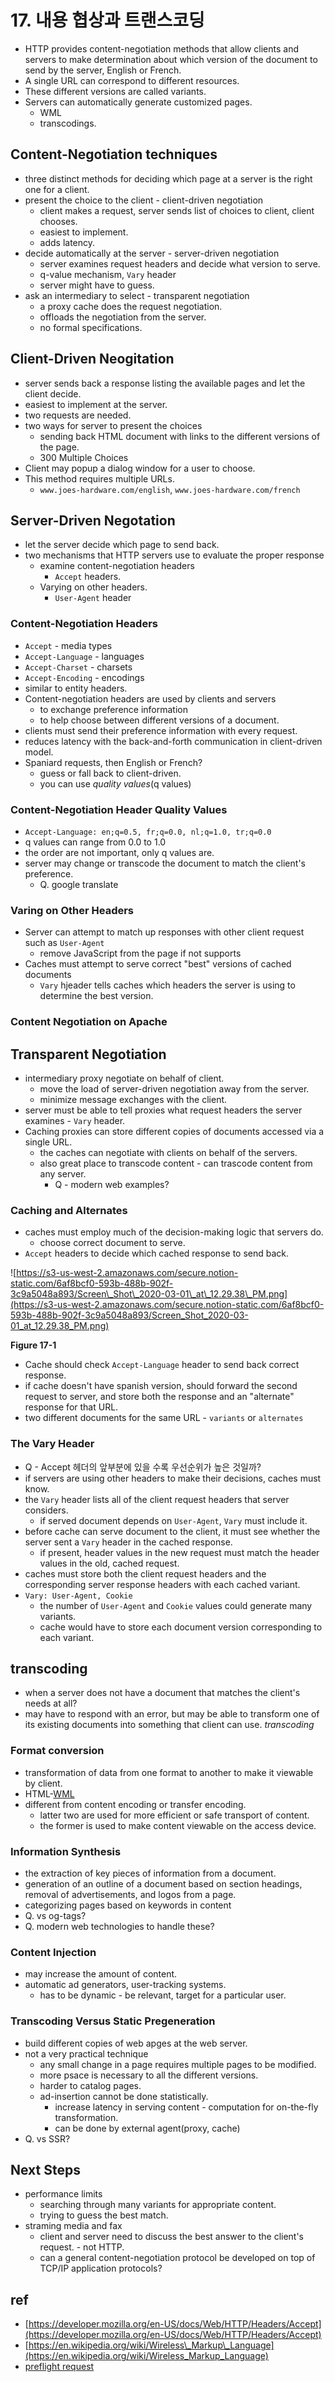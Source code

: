 # 17. 내용 협상과 트랜스코딩

* HTTP provides content-negotiation methods that allow clients and servers to make determination about which version of the document to send by the server, English or French.
* A single URL can correspond to different resources.
* These different versions are called variants.
* Servers can automatically generate customized pages.
  * WML
  * transcodings.

## Content-Negotiation techniques

* three distinct methods for deciding which page at a server is the right one for a client.
* present the choice to the client - client-driven negotiation
  * client makes a request, server sends list of choices to client, client chooses.
  * easiest to implement.
  * adds latency.
* decide automatically at the server - server-driven negotiation
  * server examines request headers and decide what version to serve.
  * q-value mechanism, `Vary` header
  * server might have to guess.
* ask an intermediary to select - transparent negotiation
  * a proxy cache does the request negotiation.
  * offloads the negotiation from the server.
  * no formal specifications.

## Client-Driven Neogitation

* server sends back a response listing the available pages and let the client decide.
* easiest to implement at the server.
* two requests are needed.
* two ways for server to present the choices
  * sending back HTML document with links to the different versions of the page.
  * 300 Multiple Choices
* Client may popup a dialog window for a user to choose.
* This method requires multiple URLs.
  * `www.joes-hardware.com/english`, `www.joes-hardware.com/french`

## Server-Driven Negotation

* let the server decide which page to send back.
* two mechanisms that HTTP servers use to evaluate the proper response
  * examine content-negotiation headers
    * `Accept` headers.
  * Varying on other headers.
    * `User-Agent` header

### Content-Negotiation Headers

* `Accept` - media types
* `Accept-Language` - languages
* `Accept-Charset` - charsets
* `Accept-Encoding` - encodings
* similar to entity headers.
* Content-negotiation headers are used by clients and servers
  * to exchange preference information
  * to help choose between different versions of a document.
* clients must send their preference information with every request.
* reduces latency with the back-and-forth communication in client-driven model.
* Spaniard requests, then English or French?
  * guess or fall back to client-driven.
  * you can use _quality values_\(q values\)

### Content-Negotiation Header Quality Values

* `Accept-Language: en;q=0.5, fr;q=0.0, nl;q=1.0, tr;q=0.0`
* q values can range from 0.0 to 1.0
* the order are not important, only q values are.
* server may change or transcode the document to match the client's preference.
  * Q. google translate

### Varing on Other Headers

* Server can attempt to match up responses with other client request such as `User-Agent`
  * remove JavaScript from the page if not supports
* Caches must attempt to serve correct "best" versions of cached documents
  * `Vary` hjeader tells caches which headers the server is using to determine the best version.

### Content Negotiation on Apache

## Transparent Negotiation

* intermediary proxy negotiate on behalf of client.
  * move the load of server-driven negotiation away from the server.
  * minimize message exchanges with the client.
* server must be able to tell proxies what request headers the server examines - `Vary` header.
* Caching proxies can store different copies of documents accessed via a single URL.
  * the caches can negotiate with clients on behalf of the servers.
  * also great place to transcode content - can trascode content from any server.
    * Q - modern web examples?

### Caching and Alternates

* caches must employ much of the decision-making logic that servers do.
  * choose correct document to serve.
* `Accept` headers to decide which cached response to send back.

![https://s3-us-west-2.amazonaws.com/secure.notion-static.com/6af8bcf0-593b-488b-902f-3c9a5048a893/Screen\_Shot\_2020-03-01\_at\_12.29.38\_PM.png](https://s3-us-west-2.amazonaws.com/secure.notion-static.com/6af8bcf0-593b-488b-902f-3c9a5048a893/Screen_Shot_2020-03-01_at_12.29.38_PM.png)

**Figure 17-1**

* Cache should check `Accept-Language` header to send back correct response.
* if cache doesn't have spanish version, should forward the second request to server, and store both the response and an "alternate" response for that URL.
* two different documents for the same URL - `variants` or `alternates`

### The Vary Header

* Q - Accept 헤더의 앞부분에 있을 수록 우선순위가 높은 것일까?
* if servers are using other headers to make their decisions, caches must know.
* the `Vary` header lists all of the client request headers that server considers.
  * if served document depends on `User-Agent`, `Vary` must include it.
* before cache can serve document to the client, it must see whether the server sent a `Vary` header in the cached response.
  * if present, header values in the new request must match the header values in the old, cached request.
* caches must store both the client request headers and the corresponding server response headers with each cached variant.
* `Vary: User-Agent, Cookie`
  * the number of `User-Agent` and `Cookie` values could generate many variants.
  * cache would have to store each document version corresponding to each variant.

## transcoding

* when a server does not have a document that matches the client's needs at all?
* may have to respond with an error, but may be able to transform one of its existing documents into something that client can use. _transcoding_

### Format conversion

* transformation of data from one format to another to make it viewable by client.
* HTML-[WML](https://en.wikipedia.org/wiki/Wireless_Markup_Language)
* different from content encoding or transfer encoding.
  * latter two are used for more efficient or safe transport of content.
  * the former is used to make content viewable on the access device.

### Information Synthesis

* the extraction of key pieces of information from a document.
* generation of an outline of a document based on section headings, removal of advertisements, and logos from a page.
* categorizing pages based on keywords in content
* Q. vs og-tags?
* Q. modern web technologies to handle these?

### Content Injection

* may increase the amount of content.
* automatic ad generators, user-tracking systems.
  * has to be dynamic - be relevant, target for a particular user.

### Transcoding Versus Static Pregeneration

* build different copies of web apges at the web server.
* not a very practical technique
  * any small change in a page requires multiple pages to be modified.
  * more psace is necessary to all the different versions.
  * harder to catalog pages.
  * ad-insertion cannot be done statistically.
    * increase latency in serving content - computation for on-the-fly transformation.
    * can be done by external agent\(proxy, cache\)
* Q. vs SSR?

## Next Steps

* performance limits
  * searching through many variants for appropriate content.
  * trying to guess the best match.
* straming media and fax
  * client and server need to discuss the best answer to the client's request. - not HTTP.
  * can a general content-negotiation protocol be developed on top of TCP/IP application protocols?

## ref

* [https://developer.mozilla.org/en-US/docs/Web/HTTP/Headers/Accept](https://developer.mozilla.org/en-US/docs/Web/HTTP/Headers/Accept)
* [https://en.wikipedia.org/wiki/Wireless\_Markup\_Language](https://en.wikipedia.org/wiki/Wireless_Markup_Language)
* [preflight request](https://developer.mozilla.org/en-US/docs/Glossary/Preflight_request)

